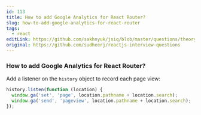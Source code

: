 ```yaml
---
id: 113
title: How to add Google Analytics for React Router?
slug: how-to-add-google-analytics-for-react-router
tags:
  - react
editLink: https://github.com/sakhnyuk/jsiq/blob/master/questions/theory/react/113.md
original: https://github.com/sudheerj/reactjs-interview-questions
---
```


### How to add Google Analytics for React Router?

Add a listener on the `history` object to record each page view:

```javascript
history.listen(function (location) {
  window.ga('set', 'page', location.pathname + location.search);
  window.ga('send', 'pageview', location.pathname + location.search);
});
```